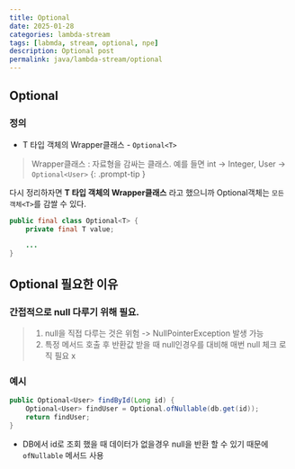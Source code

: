 ```yaml
---
title: Optional
date: 2025-01-28
categories: lambda-stream
tags: [labmda, stream, optional, npe]
description: Optional post
permalink: java/lambda-stream/optional
---
```


## Optional
### 정의
* T 타입 객체의 Wrapper클래스 - `Optional<T>`

> Wrapper클래스 : 자료형을 감싸는 클래스. 예를 들면 int -> Integer, User -> `Optional<User>`
{: .prompt-tip }

다시 정리하자면 __T 타입 객체의 Wrapper클래스__ 라고 했으니까 Optional객체는 `모든 객체<T>`를 감쌀 수 있다.

``` java
public final class Optional<T> {
    private final T value;

    ...
}
```

## Optional 필요한 이유
### 간접적으로 null 다루기 위해 필요.
> 1. null을 직접 다루는 것은 위험 -> NullPointerException 발생 가능
> 2. 특정 메서드 호출 후 반환값 받을 때 null인경우를 대비해 매번 null 체크 로직 필요 x

### 예시
``` java
public Optional<User> findById(Long id) {
    Optional<User> findUser = Optional.ofNullable(db.get(id));
    return findUser;
}
```
* DB에서 id로 조회 했을 때 데이터가 없을경우 null을 반환 할 수 있기 때문에 `ofNullable` 메서드 사용